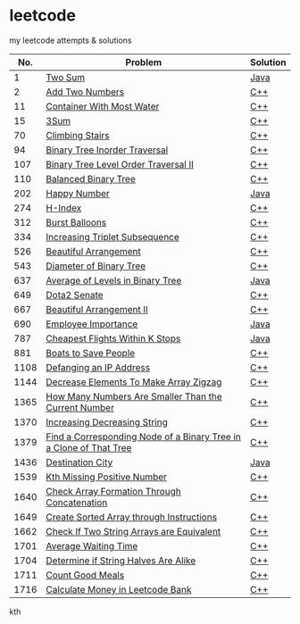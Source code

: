 # leetcode
my leetcode attempts & solutions  

No. | Problem | Solution
------------ | ------------- | -------------
1 | [Two Sum](https://leetcode.com/problems/two-sum/) | [Java](soln/two-sum)
2 | [Add Two Numbers](https://leetcode.com/problems/add-two-numbers/) | [C++](soln/add-two-numbers)
11 | [Container With Most Water](https://leetcode.com/problems/container-with-most-water/) | [C++](soln/container-with-most-water)
15 | [3Sum](https://leetcode.com/problems/3sum/) | [C++](soln/3sum)
70 | [Climbing Stairs](https://leetcode.com/problems/climbing-stairs/) | [C++](soln/climbing-stairs)
94 | [Binary Tree Inorder Traversal](https://leetcode.com/problems/binary-tree-inorder-traversal/) | [C++](soln/binary-tree-inorder-traversal)
107 | [Binary Tree Level Order Traversal II](https://leetcode.com/problems/binary-tree-level-order-traversal-ii/) | [C++](soln/binary-tree-level-order-traversal-ii)
110 | [Balanced Binary Tree](https://leetcode.com/problems/balanced-binary-tree/) | [C++](soln/balanced-binary-tree)
202 | [Happy Number](https://leetcode.com/problems/happy-number/) | [Java](soln/happy-number)
274 | [H-Index](https://leetcode.com/problems/h-index/) | [C++](soln/h-index)
312 | [Burst Balloons](https://leetcode.com/problems/burst-balloons/) | [C++](soln/burst-balloons)
334 | [Increasing Triplet Subsequence](https://leetcode.com/problems/increasing-triplet-subsequence/) | [C++](soln/increasing-triplet-subsequence)
526 | [Beautiful Arrangement](https://leetcode.com/problems/beautiful-arrangement/) | [C++](soln/beautiful-arrangement)
543 | [Diameter of Binary Tree](https://leetcode.com/problems/diameter-of-binary-tree/) | [C++](soln/diameter-of-binary-tree)
637 | [Average of Levels in Binary Tree](https://leetcode.com/problems/average-of-levels-in-binary-tree/) | [Java](soln/average-of-levels-in-binary-tree)
649 | [Dota2 Senate](https://leetcode.com/problems/dota2-senate/) | [C++](soln/dota2-senate)
667 | [Beautiful Arrangement II](https://leetcode.com/problems/beautiful-arrangement-ii/) | [C++](soln/beautiful-arrangement-ii)
690 | [Employee Importance](https://leetcode.com/problems/employee-importance/) | [Java](soln/employee-importance)
787 | [Cheapest Flights Within K Stops](https://leetcode.com/problems/cheapest-flights-within-k-stops/) | [Java](soln/cheapest-flights-within-k-stops)
881 | [Boats to Save People](https://leetcode.com/problems/boats-to-save-people/) | [C++](soln/boats-to-save-people)
1108 | [Defanging an IP Address](https://leetcode.com/problems/defanging-an-ip-address/) | [C++](soln/defanging-an-ip-address)
1144 | [Decrease Elements To Make Array Zigzag](https://leetcode.com/problems/decrease-elements-to-make-array-zigzag/) | [C++](soln/decrease-elements-to-make-array-zigzag)
1365 | [How Many Numbers Are Smaller Than the Current Number](https://leetcode.com/problems/how-many-numbers-are-smaller-than-the-current-number/) | [C++](soln/how-many-numbers-are-smaller-than-the-current-number)
1370 | [Increasing Decreasing String](https://leetcode.com/problems/increasing-decreasing-string/) | [C++](soln/increasing-decreasing-string)
1379 | [Find a Corresponding Node of a Binary Tree in a Clone of That Tree](https://leetcode.com/problems/find-a-corresponding-node-of-a-binary-tree-in-a-clone-of-that-tree/) | [C++](soln/find-a-corresponding-node-of-a-binary-tree-in-a-clone-of-that-tree)
1436 | [Destination City](https://leetcode.com/problems/destination-city/) | [Java](soln/destination-city)
1539 | [Kth Missing Positive Number](https://leetcode.com/problems/kth-missing-positive-number/) | [C++](soln/kth-missing-positive-number)
1640 | [Check Array Formation Through Concatenation](https://leetcode.com/problems/check-array-formation-through-concatenation/) | [C++](soln/check-array-formation-through-concatenation)
1649 | [Create Sorted Array through Instructions](https://leetcode.com/problems/create-sorted-array-through-instructions/) | [C++](soln/create-sorted-array-through-instructions)
1662 | [Check If Two String Arrays are Equivalent](https://leetcode.com/problems/check-if-two-string-arrays-are-equivalent/) | [C++](soln/check-if-two-string-arrays-are-equivalent)
1701 | [Average Waiting Time](https://leetcode.com/problems/average-waiting-time/) | [C++](soln/average-waiting-time)
1704 | [Determine if String Halves Are Alike](https://leetcode.com/problems/determine-if-string-halves-are-alike/) | [C++](soln/determine-if-string-halves-are-alike)
1711 | [Count Good Meals](https://leetcode.com/problems/count-good-meals/) | [C++](soln/count-good-meals)
1716 | [Calculate Money in Leetcode Bank](https://leetcode.com/problems/calculate-money-in-leetcode-bank/) | [C++](soln/calculate-money-in-leetcode-bank)

kth
